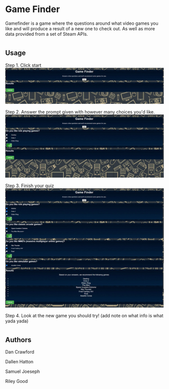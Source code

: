 # Game Finder

Gamefinder is a game where the questions around what video games you like and will produce a result of a new one to check out. As well as more data provided from a set of Steam APIs. 

#

## Usage 
Step 1. Click start
![screenshot](/assets/images/ss1.png)

Step 2. Answer the prompt given with however many choices you'd like. 
![screenshot](/assets/images/ss2.png)


Step 3. Finish your quiz
![screenshot](/assets/images/ss3.png)


Step 4. Look at the new game you should try! (add note on what info is what yada yada)

#

## Authors
Dan Crawford

Dallen Hatton

Samuel Joeseph

Riley Good

